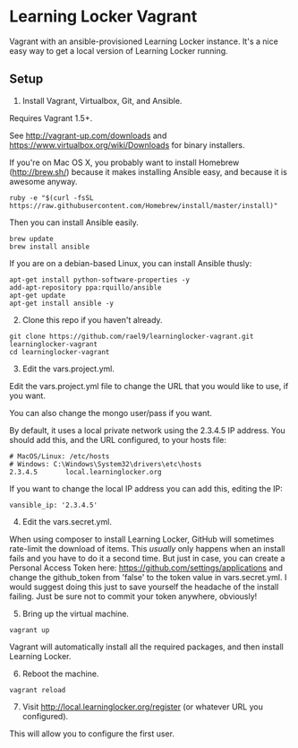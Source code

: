 Learning Locker Vagrant
=======================

Vagrant with an ansible-provisioned Learning Locker instance. It's a nice easy way to get a local version of Learning Locker running.

Setup
-----

1. Install Vagrant, Virtualbox, Git, and Ansible.

  Requires Vagrant 1.5+.

  See http://vagrant-up.com/downloads and https://www.virtualbox.org/wiki/Downloads for binary installers.

  If you're on Mac OS X, you probably want to install Homebrew (http://brew.sh/) because it makes installing Ansible easy, and because it is awesome anyway.

  ```
  ruby -e "$(curl -fsSL https://raw.githubusercontent.com/Homebrew/install/master/install)"
  ```

  Then you can install Ansible easily.

  ```
  brew update
  brew install ansible
  ```

  If you are on a debian-based Linux, you can install Ansible thusly:

  ```
  apt-get install python-software-properties -y
  add-apt-repository ppa:rquillo/ansible
  apt-get update
  apt-get install ansible -y
  ```

2. Clone this repo if you haven't already.

  ````
  git clone https://github.com/rael9/learninglocker-vagrant.git learninglocker-vagrant
  cd learninglocker-vagrant
  ````

3. Edit the vars.project.yml.

  Edit the vars.project.yml file to change the URL that you would like to use, if you want.

  You can also change the mongo user/pass if you want.

  By default, it uses a local private network using the 2.3.4.5 IP address. You should add this, and the URL configured, to your hosts file:

  ````
  # MacOS/Linux: /etc/hosts
  # Windows: C:\Windows\System32\drivers\etc\hosts
  2.3.4.5       local.learninglocker.org
  ````

  If you want to change the local IP address you can add this, editing the IP:

  ```
  vansible_ip: '2.3.4.5'
  ```
4. Edit the vars.secret.yml.

  When using composer to install Learning Locker, GitHub will sometimes rate-limit the download of items. This _usually_ only happens when an install fails and you have to do it a second time. But just in case, you can create a Personal Access Token here: https://github.com/settings/applications and change the github_token from 'false' to the token value in vars.secret.yml. I would suggest doing this just to save yourself the headache of the install failing. Just be sure not to commit your token anywhere, obviously!

5. Bring up the virtual machine.

  ````
  vagrant up
  ````

  Vagrant will automatically install all the required packages, and then install Learning Locker.

6. Reboot the machine.

  ```
  vagrant reload
  ```

7. Visit http://local.learninglocker.org/register (or whatever URL you configured).

  This will allow you to configure the first user.
